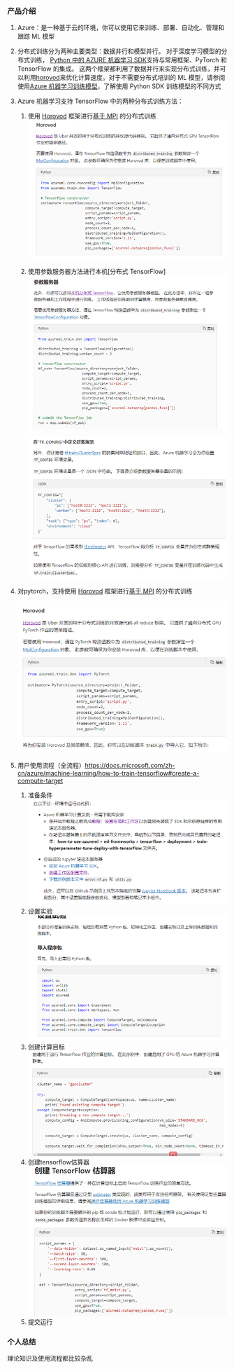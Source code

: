 ### 产品介绍

1.  Azure：是一种基于云的环境，你可以使用它来训练、部署、自动化、管理和跟踪 ML 模型

2. 分布式训练分为两种主要类型：数据并行和模型并行。 对于深度学习模型的分布式训练， [Python 中的 AZURE 机器学习 SDK](https://docs.microsoft.com/zh-cn/python/api/overview/azure/ml/intro?view=azure-ml-py)支持与常用框架、PyTorch 和 TensorFlow 的集成。 这两个框架都利用了数据并行来实现分布式训练，并可以利用[horovod](https://horovod.readthedocs.io/en/latest/summary_include.html)来优化计算速度。对于不需要分布式培训的 ML 模型，请参阅使用[Azure 机器学习训练模型](https://docs.microsoft.com/zh-cn/azure/machine-learning/concept-train-machine-learning-model#python-sdk)，了解使用 Python SDK 训练模型的不同方式

3. Azure 机器学习支持 TensorFlow 中的两种分布式训练方法：
   1. 使用 [Horovod](https://github.com/uber/horovod) 框架进行[基于 MPI](https://www.open-mpi.org/) 的分布式训练![image-20200623170951870](assets/image-20200623170951870.png)

   2. 使用参数服务器方法进行本机[分布式 TensorFlow]![image-20200623171037406](assets/image-20200623171037406.png)

      ![image-20200623171120275](assets/image-20200623171120275.png)

4. 对pytorch，支持使用 [Horovod](https://github.com/uber/horovod) 框架进行[基于 MPI](https://www.open-mpi.org/) 的分布式训练

   ![image-20200623171251344](assets/image-20200623171251344.png)

5. 用户使用流程（全流程）https://docs.microsoft.com/zh-cn/azure/machine-learning/how-to-train-tensorflow#create-a-compute-target

   1. 准备条件![image-20200623172123094](assets/image-20200623172123094.png)
   2. 设置实验![image-20200623172143829](assets/image-20200623172143829.png)
   3. 创建计算目标![image-20200623172200518](assets/image-20200623172200518.png)
   4. 创建tensorflow估算器![image-20200623172221899](assets/image-20200623172221899.png)
   5. 提交运行

### 个人总结

理论知识及使用流程都比较杂乱

